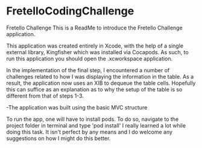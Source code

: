 # FretelloCodingChallenge

Fretello Challenge
This is a ReadMe to introduce the Fretello Challenge application.

This application was created entirely in Xcode, with the help of a single external library, Kingfisher which was installed via Cocapods. As such, to run this application you should open the .xcworkspace application.

In the implementation of the final step, I encountered a number of challenges related to how I was displaying the information in the table. As a result, the application now uses an XIB to dequeue the table cells. Hopefully this can suffice as an explanation as to why the setup of the table is so different from that of steps 1-3.

-The application was built using the basic MVC structure

To run the app, one will have to install pods. To do so, navigate to the project folder in terminal and type 'pod install'
I really learned a lot while doing this task. It isn't perfect by any means and I do welcome any suggestions on how I might do this better.
